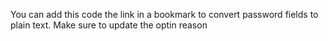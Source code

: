 You can add this code the link in a bookmark to convert password fields to plain text.
Make sure to update the optin reason